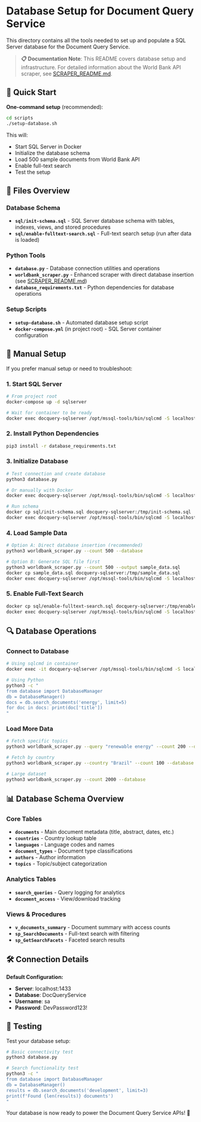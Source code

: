 # Database Setup for Document Query Service

This directory contains all the tools needed to set up and populate a SQL Server database for the Document Query Service.

> **📋 Documentation Note**: This README covers database setup and infrastructure. For detailed information about the World Bank API scraper, see [SCRAPER_README.md](SCRAPER_README.md).

## 🚀 Quick Start

**One-command setup** (recommended):
```bash
cd scripts
./setup-database.sh
```

This will:
- Start SQL Server in Docker
- Initialize the database schema  
- Load 500 sample documents from World Bank API
- Enable full-text search
- Test the setup

## 📁 Files Overview

### Database Schema
- **`sql/init-schema.sql`** - SQL Server database schema with tables, indexes, views, and stored procedures
- **`sql/enable-fulltext-search.sql`** - Full-text search setup (run after data is loaded)

### Python Tools
- **`database.py`** - Database connection utilities and operations
- **`worldbank_scraper.py`** - Enhanced scraper with direct database insertion (see [SCRAPER_README.md](SCRAPER_README.md))
- **`database_requirements.txt`** - Python dependencies for database operations

### Setup Scripts  
- **`setup-database.sh`** - Automated database setup script
- **`docker-compose.yml`** (in project root) - SQL Server container configuration

## 🔧 Manual Setup

If you prefer manual setup or need to troubleshoot:

### 1. Start SQL Server
```bash
# From project root
docker-compose up -d sqlserver

# Wait for container to be ready
docker exec docquery-sqlserver /opt/mssql-tools/bin/sqlcmd -S localhost -U sa -P 'DevPassword123!' -Q 'SELECT 1'
```

### 2. Install Python Dependencies
```bash
pip3 install -r database_requirements.txt
```

### 3. Initialize Database
```bash
# Test connection and create database
python3 database.py

# Or manually with Docker
docker exec docquery-sqlserver /opt/mssql-tools/bin/sqlcmd -S localhost -U sa -P 'DevPassword123!' -Q "CREATE DATABASE DocQueryService"

# Run schema
docker cp sql/init-schema.sql docquery-sqlserver:/tmp/init-schema.sql
docker exec docquery-sqlserver /opt/mssql-tools/bin/sqlcmd -S localhost -U sa -P 'DevPassword123!' -d DocQueryService -i /tmp/init-schema.sql
```

### 4. Load Sample Data
```bash
# Option A: Direct database insertion (recommended)
python3 worldbank_scraper.py --count 500 --database

# Option B: Generate SQL file first
python3 worldbank_scraper.py --count 500 --output sample_data.sql
docker cp sample_data.sql docquery-sqlserver:/tmp/sample_data.sql  
docker exec docquery-sqlserver /opt/mssql-tools/bin/sqlcmd -S localhost -U sa -P 'DevPassword123!' -d DocQueryService -i /tmp/sample_data.sql
```

### 5. Enable Full-Text Search
```bash
docker cp sql/enable-fulltext-search.sql docquery-sqlserver:/tmp/enable-fulltext-search.sql
docker exec docquery-sqlserver /opt/mssql-tools/bin/sqlcmd -S localhost -U sa -P 'DevPassword123!' -d DocQueryService -i /tmp/enable-fulltext-search.sql
```

## 🔍 Database Operations

### Connect to Database
```bash
# Using sqlcmd in container
docker exec -it docquery-sqlserver /opt/mssql-tools/bin/sqlcmd -S localhost -U sa -P 'DevPassword123!' -d DocQueryService

# Using Python
python3 -c "
from database import DatabaseManager
db = DatabaseManager() 
docs = db.search_documents('energy', limit=5)
for doc in docs: print(doc['title'])
"
```

### Load More Data
```bash
# Fetch specific topics
python3 worldbank_scraper.py --query "renewable energy" --count 200 --database

# Fetch by country  
python3 worldbank_scraper.py --country "Brazil" --count 100 --database

# Large dataset
python3 worldbank_scraper.py --count 2000 --database
```

## 📊 Database Schema Overview

### Core Tables
- **`documents`** - Main document metadata (title, abstract, dates, etc.)
- **`countries`** - Country lookup table
- **`languages`** - Language codes and names  
- **`document_types`** - Document type classifications
- **`authors`** - Author information
- **`topics`** - Topic/subject categorization

### Analytics Tables  
- **`search_queries`** - Query logging for analytics
- **`document_access`** - View/download tracking

### Views & Procedures
- **`v_documents_summary`** - Document summary with access counts
- **`sp_SearchDocuments`** - Full-text search with filtering
- **`sp_GetSearchFacets`** - Faceted search results

## 🛠️ Connection Details

**Default Configuration:**
- **Server**: localhost:1433
- **Database**: DocQueryService  
- **Username**: sa
- **Password**: DevPassword123!

## 🧪 Testing

Test your database setup:
```bash
# Basic connectivity test
python3 database.py

# Search functionality test
python3 -c "
from database import DatabaseManager
db = DatabaseManager()
results = db.search_documents('development', limit=3)
print(f'Found {len(results)} documents')
"
```

Your database is now ready to power the Document Query Service APIs! 🎉